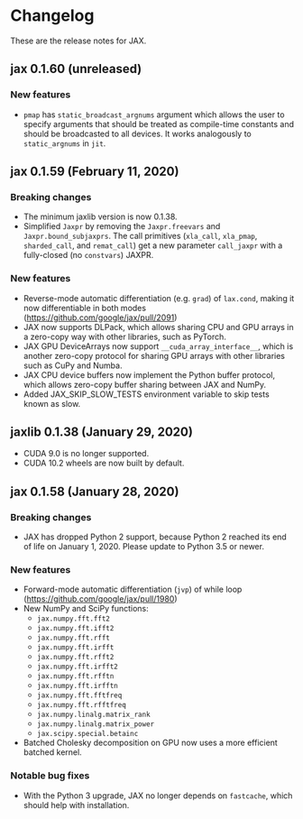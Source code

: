 # Changelog

These are the release notes for JAX.

## jax 0.1.60 (unreleased)

### New features

* `pmap` has `static_broadcast_argnums` argument which allows the user to 
    specify arguments that should be treated as compile-time constants and 
    should be broadcasted to all devices. It works analogously to 
    `static_argnums` in `jit`. 

## jax 0.1.59 (February 11, 2020)

### Breaking changes

* The minimum jaxlib version is now 0.1.38.
* Simplified `Jaxpr` by removing the `Jaxpr.freevars` and 
  `Jaxpr.bound_subjaxprs`. The call primitives (`xla_call`, `xla_pmap`,
   `sharded_call`, and `remat_call`) get a new parameter `call_jaxpr` with a
   fully-closed (no `constvars`) JAXPR.

### New features

* Reverse-mode automatic differentiation (e.g. `grad`) of `lax.cond`, making it
  now differentiable in both modes (https://github.com/google/jax/pull/2091)
* JAX now supports DLPack, which allows sharing CPU and GPU arrays in a
  zero-copy way with other libraries, such as PyTorch.
* JAX GPU DeviceArrays now support `__cuda_array_interface__`, which is another
  zero-copy protocol for sharing GPU arrays with other libraries such as CuPy
  and Numba.
* JAX CPU device buffers now implement the Python buffer protocol, which allows
  zero-copy buffer sharing between JAX and NumPy.
* Added JAX_SKIP_SLOW_TESTS environment variable to skip tests known as slow.

## jaxlib 0.1.38 (January 29, 2020)

* CUDA 9.0 is no longer supported.
* CUDA 10.2 wheels are now built by default.

## jax 0.1.58 (January 28, 2020)

### Breaking changes

* JAX has dropped Python 2 support, because Python 2 reached its end of life on
  January 1, 2020. Please update to Python 3.5 or newer.

### New features

* Forward-mode automatic differentiation (`jvp`) of while loop
  (https://github.com/google/jax/pull/1980)
* New NumPy and SciPy functions:
  * `jax.numpy.fft.fft2`
  * `jax.numpy.fft.ifft2`
  * `jax.numpy.fft.rfft`
  * `jax.numpy.fft.irfft`
  * `jax.numpy.fft.rfft2`
  * `jax.numpy.fft.irfft2`
  * `jax.numpy.fft.rfftn`
  * `jax.numpy.fft.irfftn`
  * `jax.numpy.fft.fftfreq`
  * `jax.numpy.fft.rfftfreq`
  * `jax.numpy.linalg.matrix_rank`
  * `jax.numpy.linalg.matrix_power`
  * `jax.scipy.special.betainc`
* Batched Cholesky decomposition on GPU now uses a more efficient batched
  kernel.


### Notable bug fixes

* With the Python 3 upgrade, JAX no longer depends on `fastcache`, which should
  help with installation.
